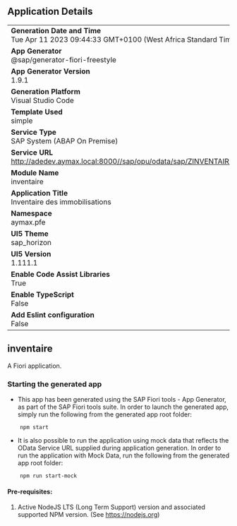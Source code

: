 ## Application Details
|               |
| ------------- |
|**Generation Date and Time**<br>Tue Apr 11 2023 09:44:33 GMT+0100 (West Africa Standard Time)|
|**App Generator**<br>@sap/generator-fiori-freestyle|
|**App Generator Version**<br>1.9.1|
|**Generation Platform**<br>Visual Studio Code|
|**Template Used**<br>simple|
|**Service Type**<br>SAP System (ABAP On Premise)|
|**Service URL**<br>http://adedev.aymax.local:8000//sap/opu/odata/sap/ZINVENTAIRE_SRV
|**Module Name**<br>inventaire|
|**Application Title**<br>Inventaire des immobilisations|
|**Namespace**<br>aymax.pfe|
|**UI5 Theme**<br>sap_horizon|
|**UI5 Version**<br>1.111.1|
|**Enable Code Assist Libraries**<br>True|
|**Enable TypeScript**<br>False|
|**Add Eslint configuration**<br>False|

## inventaire

A Fiori application.

### Starting the generated app

-   This app has been generated using the SAP Fiori tools - App Generator, as part of the SAP Fiori tools suite.  In order to launch the generated app, simply run the following from the generated app root folder:

```
    npm start
```

- It is also possible to run the application using mock data that reflects the OData Service URL supplied during application generation.  In order to run the application with Mock Data, run the following from the generated app root folder:

```
    npm run start-mock
```

#### Pre-requisites:

1. Active NodeJS LTS (Long Term Support) version and associated supported NPM version.  (See https://nodejs.org)


